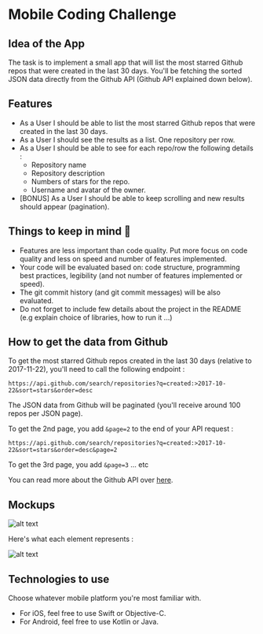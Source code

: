# Mobile Coding Challenge

## Idea of the App 
The task is to implement a small app that will list the most starred Github repos that were created in the last 30 days. 
You'll be fetching the sorted JSON data directly from the Github API (Github API explained down below). 

## Features
* As a User I should be able to list the most starred Github repos that were created in the last 30 days. 
* As a User I should see the results as a list. One repository per row. 
* As a User I should be able to see for each repo/row the following details :
  * Repository name
  * Repository description 
  * Numbers of stars for the repo. 
  * Username and avatar of the owner. 
* [BONUS] As a User I should be able to keep scrolling and new results should appear (pagination).

## Things to keep in mind 🚨
* Features are less important than code quality. Put more focus on code quality and less on speed and number of features implemented. 
* Your code will be evaluated based on: code structure, programming best practices, legibility (and not number of features implemented or speed). 
* The git commit history (and git commit messages) will be also evaluated.
* Do not forget to include few details about the project in the README (e.g explain choice of libraries, how to run it ...) 

## How to get the data from Github 
To get the most starred Github repos created in the last 30 days (relative to 2017-11-22), you'll need to call the following endpoint : 

`https://api.github.com/search/repositories?q=created:>2017-10-22&sort=stars&order=desc`

The JSON data from Github will be paginated (you'll receive around 100 repos per JSON page). 

To get the 2nd page, you add `&page=2` to the end of your API request : 

`https://api.github.com/search/repositories?q=created:>2017-10-22&sort=stars&order=desc&page=2`

To get the 3rd page, you add `&page=3` ... etc

You can read more about the Github API over [here](https://developer.github.com/v3/search/#search-repositories
).

## Mockups
![alt text](https://raw.githubusercontent.com/hiddenfounders/mobile-coding-challenge/master/mockup.png)

Here's what each element represents : 

![alt text](https://raw.githubusercontent.com/hiddenfounders/mobile-coding-challenge/master/row-explained.png)


## Technologies to use 
Choose whatever mobile platform you're most familiar with. 

* For iOS, feel free to use Swift or Objective-C. 
* For Android, feel free to use Kotlin or Java. 


